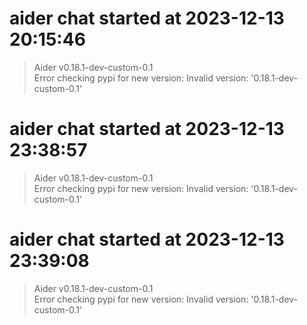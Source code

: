 
# aider chat started at 2023-12-13 20:15:46

> Aider v0.18.1-dev-custom-0.1  
> Error checking pypi for new version: Invalid version: '0.18.1-dev-custom-0.1'  

# aider chat started at 2023-12-13 23:38:57

> Aider v0.18.1-dev-custom-0.1  
> Error checking pypi for new version: Invalid version: '0.18.1-dev-custom-0.1'  

# aider chat started at 2023-12-13 23:39:08

> Aider v0.18.1-dev-custom-0.1  
> Error checking pypi for new version: Invalid version: '0.18.1-dev-custom-0.1'  
